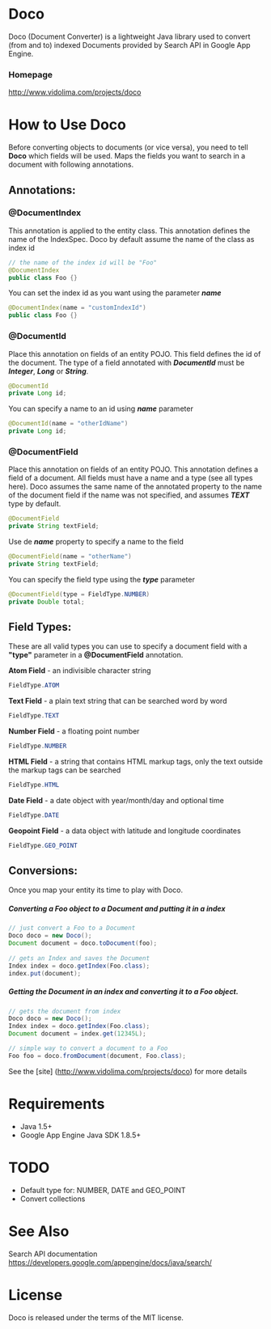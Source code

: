 # Doco
Doco (Document Converter) is a lightweight Java library used to convert (from and to) indexed Documents provided by Search API in Google App Engine.

### Homepage
http://www.vidolima.com/projects/doco

# How to Use Doco

Before converting objects to documents (or vice versa), you need to tell __Doco__ which fields will be used. Maps the fields you want to search in a document with following annotations.

## Annotations:

### @DocumentIndex

This annotation is applied to the entity class. This annotation defines the name of the IndexSpec.
Doco by default assume the name of the class as index id
```java
// the name of the index id will be "Foo"
@DocumentIndex
public class Foo {}
```
You can set the index id as you want using the parameter ___name___
```java
@DocumentIndex(name = "customIndexId")
public class Foo {}
```
### @DocumentId

Place this annotation on fields of an entity POJO. This field defines the id of the document.
The type of a field annotated with ___DocumentId___ must be ___Integer___, ___Long___ or ___String___.

```java
@DocumentId
private Long id;
```

You can specify a name to an id using ___name___ parameter

```java
@DocumentId(name = "otherIdName")
private Long id;
```

### @DocumentField

Place this annotation on fields of an entity POJO. This annotation defines a field of a document.
All fields must have a name and a type (see all types here).
Doco assumes the same name of the annotated property to the name of the document field if the name was not specified, and assumes ___TEXT___ type by default.

```java
@DocumentField
private String textField;
```
Use de ___name___ property to specify a name to the field
```java
@DocumentField(name = "otherName")
private String textField;
```
You can specify the field type using the ___type___ parameter
```java
@DocumentField(type = FieldType.NUMBER)
private Double total;
```

## Field Types:

These are all valid types you can use to specify a document field with a __"type"__ parameter in a __@DocumentField__ annotation.

__Atom Field__ - an indivisible character string
```java
FieldType.ATOM
```

__Text Field__ - a plain text string that can be searched word by word
```java
FieldType.TEXT
```

__Number Field__ - a floating point number
```java
FieldType.NUMBER
```

__HTML Field__ - a string that contains HTML markup tags, only the text outside the markup tags can be searched
```java
FieldType.HTML
```

__Date Field__ - a date object with year/month/day and optional time
```java
FieldType.DATE
```

__Geopoint Field__ - a data object with latitude and longitude coordinates
```java
FieldType.GEO_POINT
```

## Conversions:

Once you map your entity its time to play with Doco.


##### Converting a Foo object to a Document and putting it in a index

```java
// just convert a Foo to a Document
Doco doco = new Doco();
Document document = doco.toDocument(foo);
 				
// gets an Index and saves the Document
Index index = doco.getIndex(Foo.class);
index.put(document);
```

##### Getting the Document in an index and converting it to a Foo object.

```java
// gets the document from index
Doco doco = new Doco();
Index index = doco.getIndex(Foo.class);
Document document = index.get(12345L);

// simple way to convert a document to a Foo
Foo foo = doco.fromDocument(document, Foo.class);
```

See the [site] (http://www.vidolima.com/projects/doco) for more details

# Requirements
* Java 1.5+
* Google App Engine Java SDK 1.8.5+

# TODO
* Default type for: NUMBER, DATE and GEO_POINT
* Convert collections

# See Also
Search API documentation
https://developers.google.com/appengine/docs/java/search/

# License
Doco is released under the terms of the MIT license.
